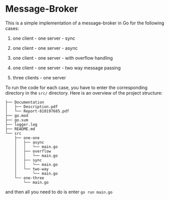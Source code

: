 # Message-Broker

This is a simple implementation of a message-broker in Go for the following cases:

1. one client - one server - sync

2. one client - one server - async

3. one client - one server - with overflow handling

4. one client - one server - two way message passing

5. three clients - one server

To run the code for each case, you have to enter the corresponding directory in the ```src/``` directory.
Here is an overview of the project structure:
```
├── Documentation
│   ├── Description.pdf
│   └── Report-810197685.pdf
├── go.mod
├── go.sum
├── logger.log
├── README.md
└── src
    ├── one-one
    │   ├── async
    │   │   └── main.go
    │   ├── overflow
    │   │   └── main.go
    │   ├── sync
    │   │   └── main.go
    │   └── two-way
    │       └── main.go
    └── one-three
        └── main.go
```

and then all you need to do is enter ```go run main.go```